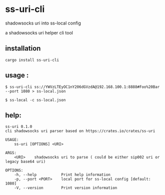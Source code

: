 # ss-uri-cli
shadowsocks uri into ss-local config

a shadowsocks uri helper cli tool 
## installation 
```
cargo install ss-uri-cli
```

## usage : 
```
$ ss-uri-cli ss://YWVzLTEyOC1nY206dGVzdA@192.168.100.1:8888#Foo%20Bar --port 1080 > ss-local.json

$ ss-local -c ss-local.json
```

## help:
```
ss-uri 0.1.0
cli shadowsocks uri parser based on https://crates.io/crates/ss-uri

USAGE:
    ss-uri [OPTIONS] <URI>

ARGS:
    <URI>    shadowsocks uri to parse ( could be either sip002 uri or legacy base64 uri)

OPTIONS:
    -h, --help           Print help information
    -p, --port <PORT>    local port for ss-local config [default: 1080]
    -V, --version        Print version information
```
